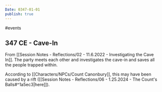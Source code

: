 ```yaml
---
Date: 0347-01-01
publish: true
---
```


#events
## 347 CE - Cave-In

From [[Session Notes - Reflections/02 - 11.6.2022 - Investigating the Cave In]]. The party meets each other and investigates the cave-in and saves all the people trapped within. 

According to [[Characters/NPCs/Count Canonbury]], this may have been caused by a rift ([[Session Notes - Reflections/06 - 1.25.2024 - The Count's Balls#^1a5ec3\|here]]). 
